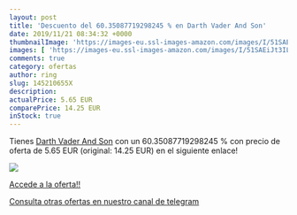 ```yaml
---
layout: post
title: 'Descuento del 60.35087719298245 % en Darth Vader And Son'
date: 2019/11/21 08:34:32 +0000
thumbnailImage: 'https://images-eu.ssl-images-amazon.com/images/I/51SAEiJt3IL._SL200_.jpg'
images: [ 'https://images-eu.ssl-images-amazon.com/images/I/51SAEiJt3IL._SL200_.jpg' ]
comments: true
category: ofertas
author: ring
slug: 145210655X
description:
actualPrice: 5.65 EUR
comparePrice: 14.25 EUR
inStock: true
---
```


Tienes [Darth Vader And Son](https://www.amazon.com/dp/145210655X/?tag=redken08-20) con un 60.35087719298245 % con precio de oferta de 5.65 EUR (original: 14.25 EUR) en el siguiente enlace!

[![](https://images-eu.ssl-images-amazon.com/images/I/51SAEiJt3IL._SL200_.jpg)](https://www.amazon.com/dp/145210655X/?tag=redken08-20)

[Accede a la oferta!!](https://www.amazon.com/dp/145210655X/?tag=redken08-20)

[Consulta otras ofertas en nuestro canal de telegram](https://t.me/s/ofertas25)
